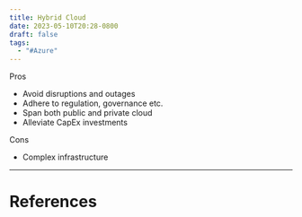 ```yaml
---
title: Hybrid Cloud
date: 2023-05-10T20:28-0800
draft: false
tags:
  - "#Azure"
---
```

Pros
- Avoid disruptions and outages
- Adhere to regulation, governance etc.
- Span both public and private cloud
- Alleviate CapEx investments

Cons
- Complex infrastructure

---
# References
